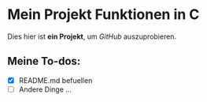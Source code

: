 # Mein Projekt Funktionen in C
Dies hier ist **ein Projekt**, um *GitHub* auszuprobieren.

## Meine To-dos:
- [x] README.md befuellen
- [ ] Andere Dinge ... 
